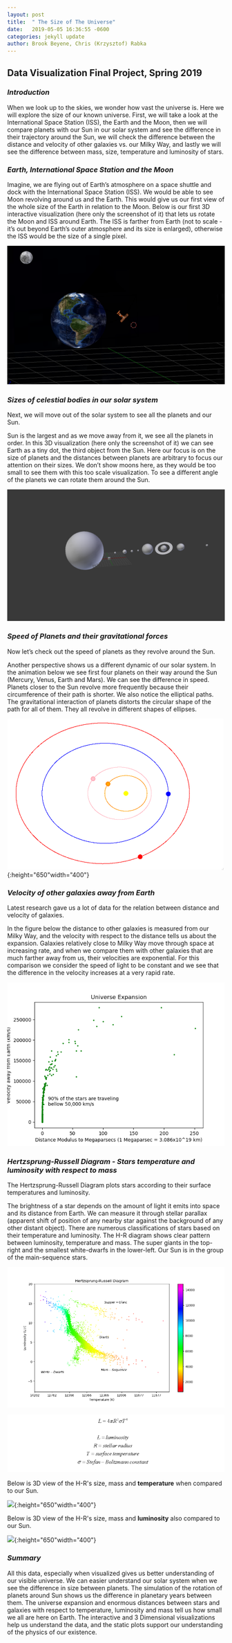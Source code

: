 ```yaml
---
layout: post
title:  " The Size of The Universe"
date:   2019-05-05 16:36:55 -0600
categories: jekyll update
author: Brook Beyene, Chris (Krzysztof) Rabka
---
```

## Data Visualization Final Project, Spring 2019

### *Introduction*

When we look up to the skies, we wonder how vast the universe is.
Here we will explore the size of our known universe. First, we will take a look at the International Space Station (ISS), the Earth and the Moon, then we will compare planets with our Sun in our solar system and see the difference in their trajectory around the Sun, we will check the difference between the distance and velocity of other galaxies vs. our Milky Way, and lastly we will see the difference between mass, size, temperature and luminosity of stars.

### *Earth, International Space Station and the Moon*
Imagine, we are flying out of Earth’s atmosphere on a space shuttle and dock with the International Space Station (ISS). We would be able to see Moon revolving around us and the Earth. This would give us our first view of the whole size of the Earth in relation to the Moon. Below is our first 3D interactive visualization (here only the screenshot of it) that lets us rotate the Moon and ISS around Earth. The ISS is farther from Earth (not to scale - it’s out beyond Earth’s outer atmosphere and its size is enlarged), otherwise the ISS would be the size of a single pixel.

![](https://github.com/krzysztofMSU/data-visualization-final-project/blob/gh-pages/_assets/_images/earth_moon_iss.png?raw=true)

### *Sizes of celestial bodies in our solar system*

Next, we will move out of the solar system to see all the planets and our Sun.

Sun is the largest and as we move away from it, we see all the planets in order. In this 3D visualization (here only the screenshot of it) we can see Earth as a tiny dot, the third object from the Sun. Here our focus is on the size of planets and the distances between planets are arbitrary to focus our attention on their sizes. We don’t show moons here, as they would be too small to see them with this too scale visualization. To see a different angle of the planets we can rotate them around the Sun.

![](https://github.com/krzysztofMSU/data-visualization-final-project/blob/gh-pages/_assets/_images/size_solar_system_new.png?raw=true)

### *Speed of Planets and their gravitational forces*

Now let’s check out the speed of planets as they revolve around the Sun.

Another perspective shows us a different dynamic of our solar system. In the animation below we see first four planets on their way around the Sun (Mercury, Venus, Earth and Mars). We can see the difference in speed. Planets closer to the Sun revolve more frequently because their circumference of their path is shorter. We also notice the elliptical paths. The gravitational interaction of planets distorts the circular shape of the path for all of them. They all revolve in different shapes of ellipses.

![](https://github.com/krzysztofMSU/data-visualization-final-project/blob/gh-pages/_includes/_gif/palents_eliptical.gif?raw=true){:height="650"width="400"}

### *Velocity of other galaxies away from Earth*

Latest research gave us a lot of data for the relation between distance and velocity of galaxies.

In the figure below the distance to other galaxies is measured from our Milky Way, and the velocity with respect to the distance tells us about the expansion. Galaxies relatively close to Milky Way move through space at increasing  rate, and when we compare them with other galaxies that are much farther away from us, their velocities are exponential. For this comparison we consider the speed of light to be constant and we see that the difference in the velocity increases at a very rapid rate.

![](https://github.com/krzysztofMSU/data-visualization-final-project/blob/gh-pages/_assets/_images/UniverseExpansionBy_Brook_and_Chris.png?raw=true)

### *Hertzsprung-Russell Diagram - Stars temperature and luminosity with respect to mass*

The Hertzsprung-Russell Diagram plots stars according to their surface temperatures and luminosity.

The brightness of a star depends on the amount of light it emits into space and its distance from Earth. We can measure it through stellar parallax (apparent shift of position of any nearby star against the background of any other distant object). There are numerous classifications of stars based on their temperature and luminosity. The H-R diagram shows clear pattern between luminosity, temperature and mass. The super giants in the top-right and the smallest white-dwarfs in the lower-left. Our Sun is in the group of the main-sequence stars.

![](https://github.com/krzysztofMSU/data-visualization-final-project/blob/gh-pages/_assets/_images/H_R_Diagram.png?raw=true)

![](https://github.com/krzysztofMSU/data-visualization-final-project/blob/gh-pages/_assets/_images/equation.png?raw=true)

Below is 3D view of the H-R's size, mass and **temperature** when compared to our Sun.

![](https://github.com/krzysztofMSU/data-visualization-final-project/blob/gh-pages/_includes/_gif/size_mass_temperature_by_Brook_and_Chris.gif?raw=true){:height="650"width="400"}

Below is 3D view of the H-R's size, mass and **luminosity** also compared to our Sun.

![](https://github.com/krzysztofMSU/data-visualization-final-project/blob/gh-pages/_includes/_gif/size_mass_lumionsity_by_Brook_and_Chris.gif?raw=true){:height="650"width="400"}

### *Summary*

All this data, especially when visualized gives us better understanding of our visible universe. We can easier understand our solar system when we see the difference in size between planets. The simulation of the rotation of planets around Sun shows us the difference in planetary years between them. The universe expansion and enormous distances between stars and galaxies with respect to temperature, luminosity and mass tell us how small we all are here on Earth. The interactive and 3 Dimensional visualizations help us understand the data, and the static plots support our understanding of the physics of our existence.

<!--
> #### link for the audience below
> ### <https://krzysztofmsu.github.io/data-visualization-final-project/>
-->

